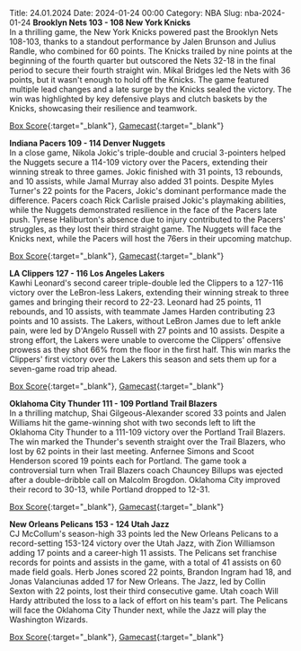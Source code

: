 Title: 24.01.2024
Date: 2024-01-24 00:00
Category: NBA 
Slug: nba-2024-01-24 
**Brooklyn Nets 103 - 108 New York Knicks**  
In a thrilling game, the New York Knicks powered past the Brooklyn Nets 108-103, thanks to a standout performance by Jalen Brunson and Julius Randle, who combined for 60 points. The Knicks trailed by nine points at the beginning of the fourth quarter but outscored the Nets 32-18 in the final period to secure their fourth straight win. Mikal Bridges led the Nets with 36 points, but it wasn't enough to hold off the Knicks. The game featured multiple lead changes and a late surge by the Knicks sealed the victory. The win was highlighted by key defensive plays and clutch baskets by the Knicks, showcasing their resilience and teamwork. 

[Box Score](https://www.nba.com/game/nyk-vs-bkn-0022300615/box-score){:target="_blank"}, [Gamecast](https://www.nba.com/game/nyk-vs-bkn-0022300615){:target="_blank"}<br>

**Indiana Pacers 109 - 114 Denver Nuggets**  
In a close game, Nikola Jokic's triple-double and crucial 3-pointers helped the Nuggets secure a 114-109 victory over the Pacers, extending their winning streak to three games. Jokic finished with 31 points, 13 rebounds, and 10 assists, while Jamal Murray also added 31 points. Despite Myles Turner's 22 points for the Pacers, Jokic's dominant performance made the difference. Pacers coach Rick Carlisle praised Jokic's playmaking abilities, while the Nuggets demonstrated resilience in the face of the Pacers late push. Tyrese Haliburton's absence due to injury contributed to the Pacers' struggles, as they lost their third straight game. The Nuggets will face the Knicks next, while the Pacers will host the 76ers in their upcoming matchup. 

[Box Score](https://www.nba.com/game/den-vs-ind-0022300614/box-score){:target="_blank"}, [Gamecast](https://www.nba.com/game/den-vs-ind-0022300614){:target="_blank"}<br>

**LA Clippers 127 - 116 Los Angeles Lakers**  
Kawhi Leonard's second career triple-double led the Clippers to a 127-116 victory over the LeBron-less Lakers, extending their winning streak to three games and bringing their record to 22-23. Leonard had 25 points, 11 rebounds, and 10 assists, with teammate James Harden contributing 23 points and 10 assists. The Lakers, without LeBron James due to left ankle pain, were led by D'Angelo Russell with 27 points and 10 assists. Despite a strong effort, the Lakers were unable to overcome the Clippers' offensive prowess as they shot 66% from the floor in the first half. This win marks the Clippers' first victory over the Lakers this season and sets them up for a seven-game road trip ahead. 

[Box Score](https://www.nba.com/game/lal-vs-lac-0022300618/box-score){:target="_blank"}, [Gamecast](https://www.nba.com/game/lal-vs-lac-0022300618){:target="_blank"}<br>

**Oklahoma City Thunder 111 - 109 Portland Trail Blazers**  
In a thrilling matchup, Shai Gilgeous-Alexander scored 33 points and Jalen Williams hit the game-winning shot with two seconds left to lift the Oklahoma City Thunder to a 111-109 victory over the Portland Trail Blazers. The win marked the Thunder's seventh straight over the Trail Blazers, who lost by 62 points in their last meeting. Anfernee Simons and Scoot Henderson scored 19 points each for Portland. The game took a controversial turn when Trail Blazers coach Chauncey Billups was ejected after a double-dribble call on Malcolm Brogdon. Oklahoma City improved their record to 30-13, while Portland dropped to 12-31. 

[Box Score](https://www.nba.com/game/por-vs-okc-0022300617/box-score){:target="_blank"}, [Gamecast](https://www.nba.com/game/por-vs-okc-0022300617){:target="_blank"}<br>

**New Orleans Pelicans 153 - 124 Utah Jazz**  
CJ McCollum's season-high 33 points led the New Orleans Pelicans to a record-setting 153-124 victory over the Utah Jazz, with Zion Williamson adding 17 points and a career-high 11 assists. The Pelicans set franchise records for points and assists in the game, with a total of 41 assists on 60 made field goals. Herb Jones scored 22 points, Brandon Ingram had 18, and Jonas Valanciunas added 17 for New Orleans. The Jazz, led by Collin Sexton with 22 points, lost their third consecutive game. Utah coach Will Hardy attributed the loss to a lack of effort on his team's part. The Pelicans will face the Oklahoma City Thunder next, while the Jazz will play the Washington Wizards. 

[Box Score](https://www.nba.com/game/uta-vs-nop-0022300616/box-score){:target="_blank"}, [Gamecast](https://www.nba.com/game/uta-vs-nop-0022300616){:target="_blank"}<br>

